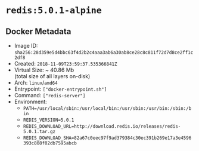 # `redis:5.0.1-alpine`

## Docker Metadata

- Image ID: `sha256:28d359e5d4bbc63f4d2b2c4aaa3ab6a30ab8ce28c8c811f72d7d8ce2ff1c2df8`
- Created: `2018-11-09T23:59:37.535366841Z`
- Virtual Size: ~ 40.86 Mb  
  (total size of all layers on-disk)
- Arch: `linux`/`amd64`
- Entrypoint: `["docker-entrypoint.sh"]`
- Command: `["redis-server"]`
- Environment:
  - `PATH=/usr/local/sbin:/usr/local/bin:/usr/sbin:/usr/bin:/sbin:/bin`
  - `REDIS_VERSION=5.0.1`
  - `REDIS_DOWNLOAD_URL=http://download.redis.io/releases/redis-5.0.1.tar.gz`
  - `REDIS_DOWNLOAD_SHA=82a67c0eec97f9ad379384c30ec391b269e17a3e4596393c808f02db7595abcb`
